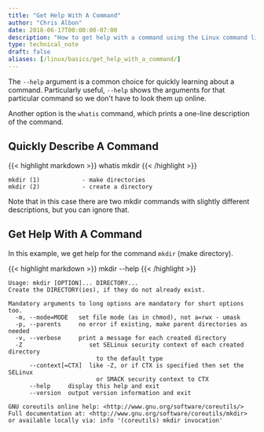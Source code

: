```yaml
---
title: "Get Help With A Command"
author: "Chris Albon"
date: 2018-06-17T00:00:00-07:00
description: "How to get help with a command using the Linux command line."
type: technical_note
draft: false
aliases: [/linux/basics/get_help_with_a_command/]
---
```


The `--help` argument is a common choice for quickly learning about a command. Particularly useful, `--help` shows the arguments for that particular command so we don't have to look them up online.

Another option is the `whatis` command, which prints a one-line description of the command.

## Quickly Describe A Command
{{< highlight markdown >}}
whatis mkdir
{{< /highlight >}}
```
mkdir (1)            - make directories
mkdir (2)            - create a directory
```

Note that in this case there are two mkdir commands with slightly different descriptions, but you can ignore that.

## Get Help With A Command

In this example, we get help for the command `mkdir` (make directory).

{{< highlight markdown >}}
mkdir --help
{{< /highlight >}}
```
Usage: mkdir [OPTION]... DIRECTORY...
Create the DIRECTORY(ies), if they do not already exist.

Mandatory arguments to long options are mandatory for short options too.
  -m, --mode=MODE   set file mode (as in chmod), not a=rwx - umask
  -p, --parents     no error if existing, make parent directories as needed
  -v, --verbose     print a message for each created directory
  -Z                   set SELinux security context of each created directory
                         to the default type
      --context[=CTX]  like -Z, or if CTX is specified then set the SELinux
                         or SMACK security context to CTX
      --help     display this help and exit
      --version  output version information and exit

GNU coreutils online help: <http://www.gnu.org/software/coreutils/>
Full documentation at: <http://www.gnu.org/software/coreutils/mkdir>
or available locally via: info '(coreutils) mkdir invocation'
```